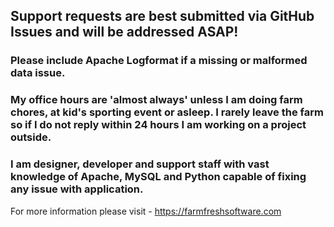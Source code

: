## Support requests are best submitted via **GitHub Issues** and will be addressed ASAP!

### Please include Apache Logformat if a missing or malformed data issue.

### My office hours are 'almost always' unless I am doing farm chores, at kid's sporting event or asleep. I rarely leave the farm so if I do not reply within 24 hours I am working on a project outside.

### I am designer, developer and support staff with vast knowledge of Apache, MySQL and Python capable of fixing any issue with application.

For more information please visit - https://farmfreshsoftware.com